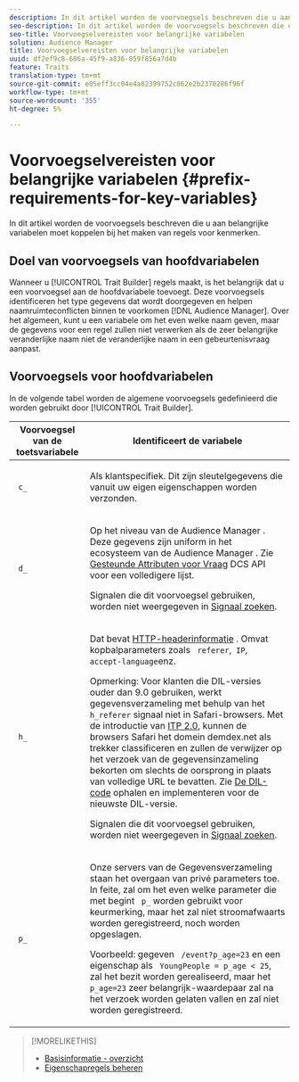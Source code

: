 ```yaml
---
description: In dit artikel worden de voorvoegsels beschreven die u aan belangrijke variabelen moet koppelen bij het maken van regels voor kenmerken.
seo-description: In dit artikel worden de voorvoegsels beschreven die u aan belangrijke variabelen moet koppelen bij het maken van regels voor kenmerken.
seo-title: Voorvoegselvereisten voor belangrijke variabelen
solution: Audience Manager
title: Voorvoegselvereisten voor belangrijke variabelen
uuid: df2ef9c8-606a-45f9-a836-859f856a7d4b
feature: Traits
translation-type: tm+mt
source-git-commit: e05eff3cc04e4a82399752c862e2b2370286f96f
workflow-type: tm+mt
source-wordcount: '355'
ht-degree: 5%

---
```



# Voorvoegselvereisten voor belangrijke variabelen {#prefix-requirements-for-key-variables}

In dit artikel worden de voorvoegsels beschreven die u aan belangrijke variabelen moet koppelen bij het maken van regels voor kenmerken.

<!-- r_tb_variable_prefixes.xml -->

## Doel van voorvoegsels van hoofdvariabelen

Wanneer u [!UICONTROL Trait Builder] regels maakt, is het belangrijk dat u een voorvoegsel aan de hoofdvariabele toevoegt. Deze voorvoegsels identificeren het type gegevens dat wordt doorgegeven en helpen naamruimteconflicten binnen te voorkomen [!DNL Audience Manager]. Over het algemeen, kunt u een variabele om het even welke naam geven, maar de gegevens voor een regel zullen niet verwerken als de zeer belangrijke veranderlijke naam niet de veranderlijke naam in een gebeurtenisvraag aanpast.

## Voorvoegsels voor hoofdvariabelen

In de volgende tabel worden de algemene voorvoegsels gedefinieerd die worden gebruikt door [!UICONTROL Trait Builder].

<table id="table_CFEFA1DBDF904736B6EA2640B7AD26E5"> 
 <thead> 
  <tr> 
   <th colname="col1" class="entry"> Voorvoegsel van de toetsvariabele </th> 
   <th colname="col2" class="entry"> Identificeert de variabele </th> 
  </tr>
 </thead>
 <tbody> 
  <tr> 
   <td colname="col1"><code> c_</code> </td> 
   <td colname="col2"> <p>Als klantspecifiek. Dit zijn sleutelgegevens die vanuit uw eigen eigenschappen worden verzonden. </p> </td> 
  </tr> 
  <tr> 
   <td colname="col1"><code> d_</code> </td> 
   <td colname="col2"> <p>Op het niveau van de <span class="keyword"> Audience Manager</span> . Deze gegevens zijn uniform in het ecosysteem van de <span class="keyword"> Audience Manager</span> . Zie <a href="../../api/dcs-intro/dcs-api-reference/dcs-keys.md"> Gesteunde Attributen voor Vraag</a> DCS API voor een volledigere lijst. <p>Signalen die dit voorvoegsel gebruiken, worden niet weergegeven in <a href="../data-explorer/data-explorer-signals-search/data-explorer-signals-search.md">Signaal zoeken</a>.</p></p> </td> 
  </tr>
  <tr> 
   <td colname="col1"><code> h_</code> </td> 
   <td colname="col2"> <p>Dat bevat <a href="https://en.wikipedia.org/wiki/List_of_HTTP_header_fields" scope="external" format="html"> HTTP-headerinformatie</a> . Omvat kopbalparameters zoals <code> referer</code>,<code> IP</code>, <code> accept-language</code>enz. </p> <p> <p>Opmerking: Voor klanten die DIL-versies ouder dan 9.0 gebruiken, werkt gegevensverzameling met behulp van het <code> h_referer</code> signaal niet in Safari-browsers. Met de introductie van <a href="https://webkit.org/blog/8311/intelligent-tracking-prevention-2-0/" format="https" scope="external"> ITP 2.0</a>, kunnen de browsers Safari het domein demdex.net als trekker classificeren en zullen de verwijzer op het verzoek van de gegevensinzameling bekorten om slechts de oorsprong in plaats van volledige URL te bevatten. Zie <a href="../../dil/dil-overview.md#get-implement-dil-code">De DIL-code</a> ophalen en implementeren voor de nieuwste DIL-versie.<p>Signalen die dit voorvoegsel gebruiken, worden niet weergegeven in <a href="../data-explorer/data-explorer-signals-search/data-explorer-signals-search.md">Signaal zoeken</a>.</p></p> </p> </td> 
  </tr> 
  <tr> 
   <td colname="col1"><code> p_</code> </td> 
   <td colname="col2"> <p>Onze servers <span class="wintitle"> van de</span> Gegevensverzameling staan het overgaan van privé parameters toe. In feite, zal om het even welke parameter die met begint <code> p_</code> worden gebruikt voor keurmerking, maar het zal niet stroomafwaarts worden geregistreerd, noch worden opgeslagen. </p> <p>Voorbeeld: gegeven <code> /event?p_age=23</code> en een eigenschap als <code> YoungPeople = p_age &lt; 25</code>, zal het bezit worden gerealiseerd, maar het <code> p_age=23</code> zeer belangrijk-waardepaar zal na het verzoek worden gelaten vallen en zal niet worden geregistreerd. </p> </td> 
  </tr> 
 </tbody> 
</table>

>[!MORELIKETHIS]
>
>* [Basisinformatie - overzicht](../../features/traits/create-onboarded-rule-based-traits.md)
>* [Eigenschapregels beheren](../../features/traits/manage-trait-rules.md#managing-trait-rules)

